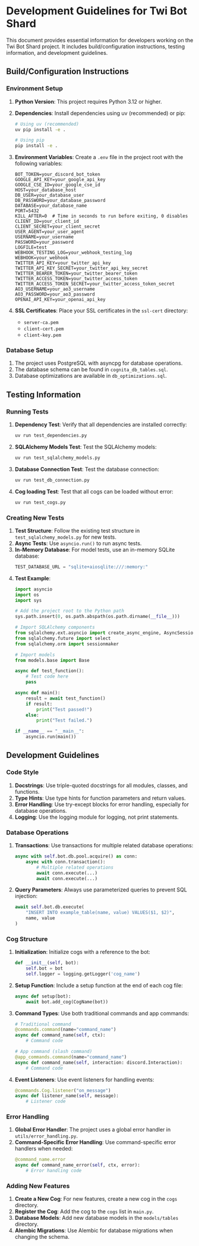 # Development Guidelines for Twi Bot Shard

This document provides essential information for developers working on the Twi Bot Shard project. It includes build/configuration instructions, testing information, and development guidelines.

## Build/Configuration Instructions

### Environment Setup

1. **Python Version**: This project requires Python 3.12 or higher.

2. **Dependencies**: Install dependencies using uv (recommended) or pip:
   ```bash
   # Using uv (recommended)
   uv pip install -e .
   
   # Using pip
   pip install -e .
   ```

3. **Environment Variables**: Create a `.env` file in the project root with the following variables:
   ```
   BOT_TOKEN=your_discord_bot_token
   GOOGLE_API_KEY=your_google_api_key
   GOOGLE_CSE_ID=your_google_cse_id
   HOST=your_database_host
   DB_USER=your_database_user
   DB_PASSWORD=your_database_password
   DATABASE=your_database_name
   PORT=5432
   KILL_AFTER=0  # Time in seconds to run before exiting, 0 disables
   CLIENT_ID=your_client_id
   CLIENT_SECRET=your_client_secret
   USER_AGENT=your_user_agent
   USERNAME=your_username
   PASSWORD=your_password
   LOGFILE=test
   WEBHOOK_TESTING_LOG=your_webhook_testing_log
   WEBHOOK=your_webhook
   TWITTER_API_KEY=your_twitter_api_key
   TWITTER_API_KEY_SECRET=your_twitter_api_key_secret
   TWITTER_BEARER_TOKEN=your_twitter_bearer_token
   TWITTER_ACCESS_TOKEN=your_twitter_access_token
   TWITTER_ACCESS_TOKEN_SECRET=your_twitter_access_token_secret
   AO3_USERNAME=your_ao3_username
   AO3_PASSWORD=your_ao3_password
   OPENAI_API_KEY=your_openai_api_key
   ```

4. **SSL Certificates**: Place your SSL certificates in the `ssl-cert` directory:
   - `server-ca.pem`
   - `client-cert.pem`
   - `client-key.pem`

### Database Setup

1. The project uses PostgreSQL with asyncpg for database operations.
2. The database schema can be found in `cognita_db_tables.sql`.
3. Database optimizations are available in `db_optimizations.sql`.

## Testing Information

### Running Tests

1. **Dependency Test**: Verify that all dependencies are installed correctly:
   ```bash
   uv run test_dependencies.py
   ```

2. **SQLAlchemy Models Test**: Test the SQLAlchemy models:
   ```bash
   uv run test_sqlalchemy_models.py
   ```

3. **Database Connection Test**: Test the database connection:
   ```bash
   uv run test_db_connection.py
   ```
4. **Cog loading Test**: Test that all cogs can be loaded without error:
   ```bash
   uv run test_cogs.py
   ```


### Creating New Tests

1. **Test Structure**: Follow the existing test structure in `test_sqlalchemy_models.py` for new tests.
2. **Async Tests**: Use `asyncio.run()` to run async tests.
3. **In-Memory Database**: For model tests, use an in-memory SQLite database:
   ```python
   TEST_DATABASE_URL = "sqlite+aiosqlite:///:memory:"
   ```
4. **Test Example**:
   ```python
   import asyncio
   import os
   import sys

   # Add the project root to the Python path
   sys.path.insert(0, os.path.abspath(os.path.dirname(__file__)))

   # Import SQLAlchemy components
   from sqlalchemy.ext.asyncio import create_async_engine, AsyncSession
   from sqlalchemy.future import select
   from sqlalchemy.orm import sessionmaker

   # Import models
   from models.base import Base

   async def test_function():
       # Test code here
       pass

   async def main():
       result = await test_function()
       if result:
           print("Test passed!")
       else:
           print("Test failed.")

   if __name__ == "__main__":
       asyncio.run(main())
   ```

## Development Guidelines

### Code Style

1. **Docstrings**: Use triple-quoted docstrings for all modules, classes, and functions.
2. **Type Hints**: Use type hints for function parameters and return values.
3. **Error Handling**: Use try-except blocks for error handling, especially for database operations.
4. **Logging**: Use the logging module for logging, not print statements.

### Database Operations

1. **Transactions**: Use transactions for multiple related database operations:
   ```python
   async with self.bot.db.pool.acquire() as conn:
       async with conn.transaction():
           # Multiple related operations
           await conn.execute(...)
           await conn.execute(...)
   ```

2. **Query Parameters**: Always use parameterized queries to prevent SQL injection:
   ```python
   await self.bot.db.execute(
       "INSERT INTO example_table(name, value) VALUES($1, $2)",
       name, value
   )
   ```

### Cog Structure

1. **Initialization**: Initialize cogs with a reference to the bot:
   ```python
   def __init__(self, bot):
       self.bot = bot
       self.logger = logging.getLogger('cog_name')
   ```

2. **Setup Function**: Include a setup function at the end of each cog file:
   ```python
   async def setup(bot):
       await bot.add_cog(CogName(bot))
   ```

3. **Command Types**: Use both traditional commands and app commands:
   ```python
   # Traditional command
   @commands.command(name="command_name")
   async def command_name(self, ctx):
       # Command code

   # App command (slash command)
   @app_commands.command(name="command_name")
   async def command_name(self, interaction: discord.Interaction):
       # Command code
   ```

4. **Event Listeners**: Use event listeners for handling events:
   ```python
   @commands.Cog.listener("on_message")
   async def listener_name(self, message):
       # Listener code
   ```

### Error Handling

1. **Global Error Handler**: The project uses a global error handler in `utils/error_handling.py`.
2. **Command-Specific Error Handling**: Use command-specific error handlers when needed:
   ```python
   @command_name.error
   async def command_name_error(self, ctx, error):
       # Error handling code
   ```

### Adding New Features

1. **Create a New Cog**: For new features, create a new cog in the `cogs` directory.
2. **Register the Cog**: Add the cog to the `cogs` list in `main.py`.
3. **Database Models**: Add new database models in the `models/tables` directory.
4. **Alembic Migrations**: Use Alembic for database migrations when changing the schema.